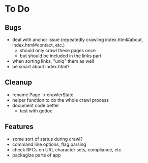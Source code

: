 # To Do

## Bugs

* deal with anchor issue (repeatedly crawling index.html#about, index.html#contact, etc.)
  * should only crawl these pages once
  * but should be included in the links part
* when sorting links, "uniq" them as well
* be smart about index.html?

## Cleanup

* rename Page -> crawlerState
* helper function to do the whole crawl process
* document code better
  * test with godoc

## Features

* some sort of status during crawl?
* command line options, flag parsing
* check RFCs on URL character sets, compliance, etc.
* packagize parts of app
